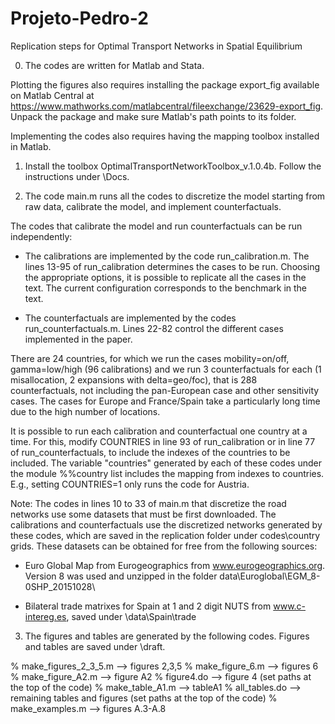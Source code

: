 # Projeto-Pedro-2
Replication steps for Optimal Transport Networks in Spatial Equilibrium

0) The codes are written for Matlab and Stata. 

Plotting the figures also requires installing the package export_fig available on Matlab Central at
https://www.mathworks.com/matlabcentral/fileexchange/23629-export_fig. Unpack the package and make sure Matlab's path points to its folder.

Implementing the codes also requires having the mapping toolbox installed in Matlab.

1) Install the toolbox OptimalTransportNetworkToolbox_v.1.0.4b. Follow the instructions under \Docs.

2) The code main.m runs all the codes to discretize the model starting from raw data, calibrate the model, and implement counterfactuals.

The codes that calibrate the model and run counterfactuals can be run independently:

* The calibrations are implemented by the code run_calibration.m. The lines 13-95 of run_calibration determines the cases to be run. Choosing the appropriate options, it is possible to replicate all the cases in the text. The current configuration corresponds to the benchmark in the text.

* The counterfactuals are implemented by the codes run_counterfactuals.m. Lines 22-82 control the different cases implemented in the paper.

There are 24 countries, for which we run the cases mobility=on/off, gamma=low/high (96 calibrations) and we run 3 counterfactuals for each (1 misallocation, 2 expansions with delta=geo/foc), that is 288 counterfactuals, not including the pan-European case and other sensitivity cases. The cases for Europe and France/Spain take a particularly long time due to the high number of locations.

It is possible to run each calibration and counterfactual one country at a time. For this, modify COUNTRIES in line 93 of run_calibration or in line 77 of run_counterfactuals, to include the indexes of the countries to be included. The variable "countries" generated by each of these codes under the module %%country list includes the mapping from indexes to countries. E.g., setting COUNTRIES=1 only runs the code for Austria.

Note: The codes in lines 10 to 33 of main.m that discretize the road networks use some datasets that must be first downloaded. The calibrations and counterfactuals use the discretized networks generated by these codes, which are saved in the replication folder under codes\country grids. These datasets can be obtained for free from the following sources:

* Euro Global Map from Eurogeographics from www.eurogeographics.org. Version 8 was used and unzipped in the folder data\Euroglobal\EGM_8-0SHP_20151028\

* Bilateral trade matrixes for Spain at 1 and 2 digit NUTS from www.c-intereg.es, saved under \data\Spain\trade

3) The figures and tables are generated by the following codes. Figures and tables are saved under \draft. 

% make_figures_2_3_5.m     --> figures 2,3,5
% make_figure_6.m          --> figures 6
% make_figure_A2.m         --> figure A2
% figure4.do               --> figure 4    (set paths at the top of the code)
% make_table_A1.m          --> tableA1
% all_tables.do            --> remaining tables and figures	(set paths at the top of the code)
% make_examples.m          --> figures A.3-A.8
